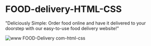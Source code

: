 # FOOD-delivery-HTML-CSS
"Deliciously Simple: Order food online and have it delivered to your doorstep with our easy-to-use food delivery website!"


![www FOOD-Delivery com-html-css](https://github.com/Faisal200119/FOOD-delivery-HTML-CSS/assets/77503199/a7deab7a-37d8-4a9d-814b-3a3cc3b595c6)
